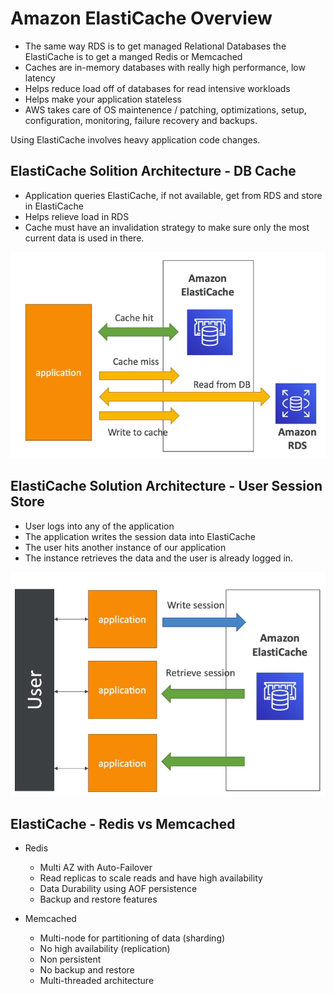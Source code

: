 # Amazon ElastiCache Overview

- The same way RDS is to get managed Relational Databases the ElastiCache is to get a manged Redis or Memcached
- Caches are in-memory databases with really high performance, low latency
- Helps reduce load off of databases for read intensive workloads
- Helps make your application stateless
- AWS takes care of OS maintenence / patching, optimizations, setup, configuration, monitoring, failure recovery and backups.

Using ElastiCache involves heavy application code changes.

## ElastiCache Solition Architecture - DB Cache

- Application queries ElastiCache, if not available, get from RDS and store in ElastiCache
- Helps relieve load in RDS
- Cache must have an invalidation strategy to make sure only the most current data is used in there.

![](img/2021-10-18-09-20-13.png)

## ElastiCache Solution Architecture - User Session Store

- User logs into any of the application
- The application writes the session data into ElastiCache
- The user hits another instance of our application
- The instance retrieves the data and the user is already logged in.

![](img/2021-10-18-09-21-39.png)

## ElastiCache - Redis vs Memcached

- Redis
    - Multi AZ with Auto-Failover
    - Read replicas to scale reads and have high availability
    - Data Durability using AOF persistence
    - Backup and restore features

- Memcached
    - Multi-node for partitioning of data (sharding)
    - No high availability (replication)
    - Non persistent
    - No backup and restore
    - Multi-threaded architecture